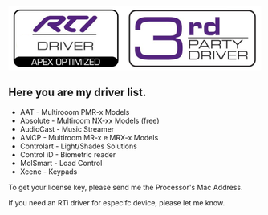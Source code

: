 ![Pic](https://raw.githubusercontent.com/Matioliflavio/RTI-Drivers/master/RTIDriver3rdParty.png)

## Here you are my driver list.

* AAT - Multirooom PMR-x Models
* Absolute - Multiroom NX-xx Models (free)
* AudioCast - Music Streamer
* AMCP - Multiroom MR-x e MRX-x Models
* Controlart - Light/Shades Solutions
* Control iD - Biometric reader 
* MolSmart - Load Control
* Xcene - Keypads

To get your license key, please send me the Processor's Mac Address.

If you need an RTi driver for especifc device, please let me know.
